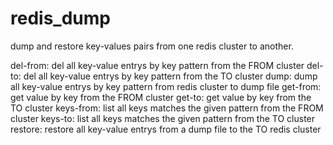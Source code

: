 # redis_dump
dump and restore key-values pairs from one redis cluster to another.

del-from: del all key-value entrys by key pattern from the FROM cluster
del-to: del all key-value entrys by key pattern from the TO cluster
dump: dump all key-value entrys by key pattern from redis cluster to dump file
get-from: get value by key from the FROM cluster
get-to: get value by key from the TO cluster
keys-from: list all keys matches the given pattern from the FROM cluster
keys-to: list all keys matches the given pattern from the TO cluster
restore: restore all key-value entrys from a dump file to the TO redis cluster